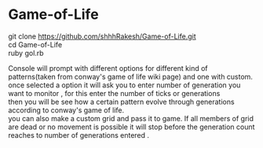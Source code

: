 # Game-of-Life

 git clone https://github.com/shhhRakesh/Game-of-Life.git <br>
  cd Game-of-Life <br>
  ruby gol.rb <br>


  Console will prompt with different options for different kind of patterns(taken from conway's game of life wiki page) and one with custom.<br>
  once selected a option it will ask you to enter number of generation you want to monitor , for this enter the number of ticks or generations <br>
  then you will be see how a certain pattern evolve through generations according to conway's game of life. <br>
  you can also make a custom grid and pass it to game.
  If all members of grid are dead or no movement is possible it will stop before the generation count reaches to number of generations entered .<br>
